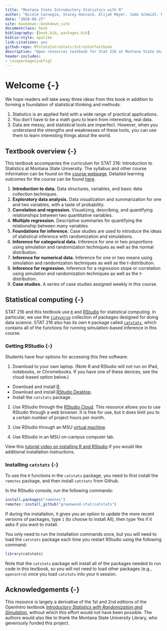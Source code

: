 ```yaml
--- 
title: "Montana State Introductory Statistics with R"
author: "Nicole Carnegie, Stacey Hancock, Elijah Meyer, Jade Schmidt, Melinda Yager"
date: "2020-08-27"
site: bookdown::bookdown_site
documentclass: book
bibliography: [book.bib, packages.bib]
biblio-style: apalike
link-citations: yes
github-repo: MTstateIntroStats/IntroStatTextbook
description: "Open resources textbook for Stat 216 at Montana State University"
header-includes:
- \usepackage{subfig}
---
```


# Welcome {-}
 
We hope readers will take away three ideas from this book in addition to forming a foundation of statistical thinking and methods.

1. Statistics is an applied field with a wide range of practical applications.
2. You don't have to be a math guru to learn from interesting, real data.
3. Data are messy, and statistical tools are imperfect. However, when you understand the strengths and weaknesses of these tools, you can use them to learn interesting things about the world.


## Textbook overview {-}

This textbook accompanies the curriculum for STAT 216: Introduction to Statistics at Montana State University. The syllabus and other course information can be found
on the [course webpage](https://math.montana.edu/courses/s216/index.html). Detailed learning outcomes for the course can be found [here](https://github.com/MTstateIntroStats/IntroStatTextbook/blob/master/learning_outcomes.md).

1. **Introduction to data.** Data structures, variables, and basic data collection techniques.
2. **Exploratory data analysis.** Data visualization and summarization for one and two variables, with a taste of probability.
3. **Correlation and regression.** Visualizing, describing, and quantifying relationships between two quantitative variables.
4. **Multiple regression.** Descriptive summaries for quantifying the relationship between many variables.
5. **Foundations for inference.** Case studies are used to introduce the ideas of statistical inference with randomization and simulations. 
6. **Inference for categorical data.** Inference for one or two proportions using simulation and randomization techniques as well as the normal distribution.
7. **Inference for numerical data.** Inference for one or two means using simulation and randomization techniques as well as the $t$-distribution.
8. **Inference for regression.** Inference for a regression slope or correlation using simulation and randomization techniques as well as the $t$-distribution.
9. **Case studies.** A series of case studies assigned weekly in this course.


## Statistical computing {-}

STAT 216 and this textbook use [`R`](https://www.r-project.org/) and [RStudio](https://rstudio.com/products/rstudio/) for statistical computing. In particular, we use
the [`tidyverse`](https://www.tidyverse.org/) collection of packages designed for doing data science.
STAT 216 also has its own `R` package called [`catstats`](https://github.com/greenwood-stat/catstats), which contains all of the functions
for running simulation-based inference in this course.

### Getting RStudio {-}

Students have four options for accessing this free software:

1. Download to your own laptop. (Note R and RStudio will not run on iPad, notebooks, or Chromebooks. If you have one of these devices, see the cloud-based option below.)

* Download and install [R](https://cloud.r-project.org/).
* Download and install [RStudio Desktop](https://rstudio.com/products/rstudio/).
* Install the `catstats` package.

2. Use RStudio through the [RStudio Cloud](https://login.rstudio.cloud/register?redirect=https%3A%2F%2Fclient.login.rstudio.cloud%2Foauth%2Flogin%3Fshow_auth%3D0%26show_login%3D1%26show_setup%3D1). This resource allows you to use RStudio through a web browser. It is free for use, but it does limit you to a certain number of project hours per month.

3. Use RStudio through an MSU [virtual machine](https://studentlabs.montana.edu/remotelabs/howto.html).

4. Use RStudio in an MSU on-campus computer lab. 

View this [tutorial video on installing R and RStudio](https://greenwood-stat.shinyapps.io/InstallDemo/) if you would
like additional installation instructions.


### Installing `catstats` {-}

To use the `R` functions in the `catstats` package, you need to first install the `remotes` package,
and then install `catstats` from Github.

In the RStudio console, run the following commands:

```r
install.packages("remotes")
remotes::install_github("greenwood-stat/catstats")
```
If during the installation, it gives you an option to update the more
recent versions of packages, type `1` (to choose to install All),
then type Yes if it asks if you want to install.

You only need to run the installation commands once, but you will need to load
the `catstats` package each time you restart RStudio using the following command:

```r
library(catstats)
```

Note that the `catstats` package will install all of the packages needed to run code in this textbook,
so you will not need to load other packages (e.g., `openintro`) once you load `catstats` into your `R` session.

## Acknowledgements {-}

This resource is largely a derivative of the 1st and 2nd
editions of the OpenIntro textbook
[_Introductory Statistics with Randomization and Simulation_](https://www.openintro.org/),
without which this
effort would not have been possible. The authors would
also like to thank the Montana State University Library,
who generously funded this project.
